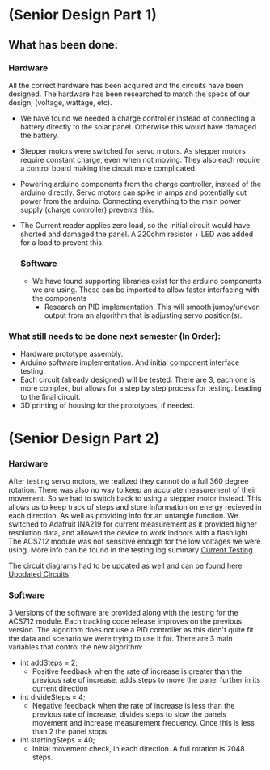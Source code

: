 # (Senior Design Part 1)
## What has been done:
  ### Hardware
  All the correct hardware has been acquired and the circuits have been designed. The hardware has been researched to match the specs of our design, (voltage, wattage, etc).
- We have found we needed a charge controller instead of connecting a battery directly to the solar panel. Otherwise this would have damaged the battery.
- Stepper motors were switched for servo motors. As stepper motors require constant charge, even when not moving. They also each require a control board making the circuit more complicated.
- Powering arduino components from the charge controller, instead of the arduino directly. Servo motors can spike in amps and potentially cut power from the arduino. Connecting everything to the main power supply (charge controller) prevents this.
- The Current reader applies zero load, so the initial circuit would have shorted and damaged the panel. A 220ohm resistor + LED was added for a load to prevent this.

  ### Software
  - We have found supporting libraries exist for the arduino components we are using. These can be imported to allow faster interfacing with the components
    - Research on PID implementation. This will smooth jumpy/uneven output from an algorithm that is adjusting servo position(s).


### What still needs to be done next semester (In Order):
- Hardware prototype assembly.
- Arduino software implementation. And initial component interface testing.
- Each circuit (already designed) will be tested. There are 3, each one is more complex, but allows for a step by step process for testing. Leading to the final circuit.
- 3D printing of housing for the prototypes, if needed.

# (Senior Design Part 2)
### Hardware
After testing servo motors, we realized they cannot do a full 360 degree rotation. There was also no way to keep an accurate measurement of their movement. So we had to switch back to using a stepper motor instead. This allows us to keep track of steps and store information on energy recieved in each direction. As well as providing info for an untangle function.
We switched to Adafruit INA219 for current measurement as it provided higher resolution data, and allowed the device to work indoors with a flashlight. The ACS712 module was not sensitive enough for the low voltages we were using. More info can be found in the testing log summary [Current Testing](https://github.com/cabledc/Senior-Design-Solar-Maximum/blob/main/Testing%20Logs/Testing%20Logs%202-14-22.md)

The circuit diagrams had to be updated as well and can be found here [Upodated Circuits](https://github.com/cabledc/Senior-Design-Solar-Maximum/tree/main/Design/Circuits/Updated)

### Software
3 Versions of the software are provided along with the testing for the ACS712 module. Each tracking code release improves on the previous version. The algorithm does not use a PID controller as this didn't quite fit the data and scenario we were trying to use it for. There are 3 main variables that control the new algorithm:
- int addSteps = 2;
  - Positive feedback when the rate of increase is greater than the previous rate of increase, adds steps to move the panel further in its current direction
- int divideSteps = 4;
  - Negative feedback when the rate of increase is less than the previous rate of increase, divides steps to slow the panels movement and increase measurement frequency. Once this is less than 2 the panel stops.
- int startingSteps = 40;
  - Initial movement check, in each direction. A full rotation is 2048 steps. 
